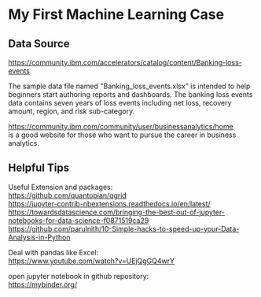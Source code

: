 # My First Machine Learning Case 

## Data Source
https://community.ibm.com/accelerators/catalog/content/Banking-loss-events  

The sample data file named "Banking_loss_events.xlsx" is intended to help beginners start authoring reports and dashboards. 
The banking loss events data contains seven years of loss events including net loss, recovery amount, region, and risk sub-category.  

https://community.ibm.com/community/user/businessanalytics/home   
is a good website for those who want to pursue the career in business analytics.

## Helpful Tips
Useful Extension and packages:  
https://github.com/quantopian/qgrid  
https://jupyter-contrib-nbextensions.readthedocs.io/en/latest/  
https://towardsdatascience.com/bringing-the-best-out-of-jupyter-notebooks-for-data-science-f0871519ca29  
https://github.com/parulnith/10-Simple-hacks-to-speed-up-your-Data-Analysis-in-Python  

Deal with pandas like Excel:  
https://www.youtube.com/watch?v=UEjQgGQ4wrY


open jupyter notebook in github repository:   
https://mybinder.org/

